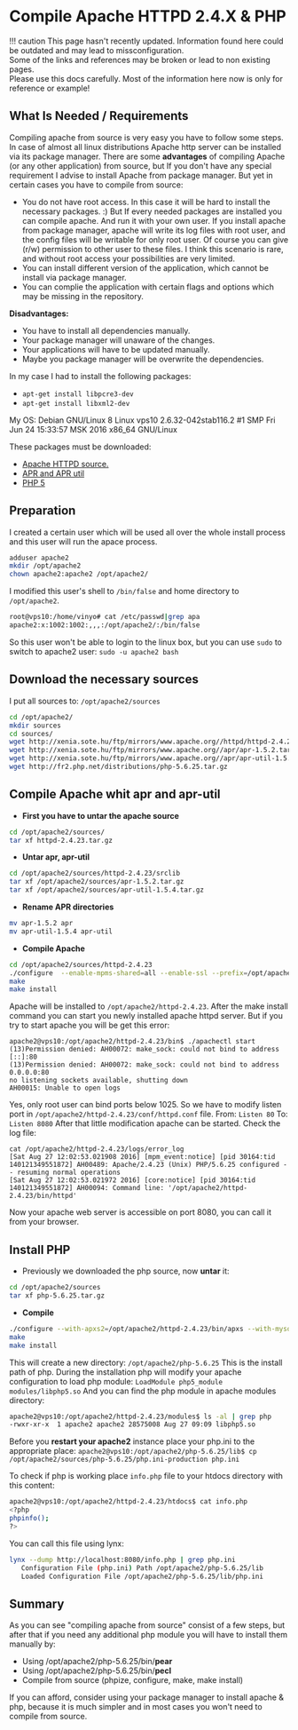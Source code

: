 # Compile Apache HTTPD 2.4.X & PHP

!!! caution
    This page hasn't recently updated. Information found here could be outdated and may lead to missconfiguration.  
    Some of the links and references may be broken or lead to non existing pages.  
    Please use this docs carefully. Most of the information here now is only for reference or example!



 
## What Is Needed / Requirements

Compiling apache from source is very easy you have to follow some steps. In case of almost all linux distributions Apache http server can be installed via its package manager.
There are some **advantages** of compiling Apache (or any other application) from source, but If you don't have any special requirement I advise to install Apache from package manager. But yet in certain cases you have to compile from source:  

* You do not have root access. In this case it will be hard to install the necessary packages. :) But If every needed packages are installed you can compile apache. And run it with your own user. If you install apache from package manager, apache will write its log files with root user, and the config files will be writable for only root user. Of course you can give (r/w) permission to other user to these files.
I think this scenario is rare, and without root access your possibilities are very limited.
* You can install different version of the application, which cannot be install via package manager. 
* You can complie the application with certain flags and options which may be missing  in the repository. 

**Disadvantages:**

* You have to install all dependencies manually. 
* Your package manager will unaware of the changes. 
* Your applications will have to be updated manually.
* Maybe you package manager will be overwrite the dependencies.

In my case I had to install the following packages:

* `apt-get install libpcre3-dev`
* `apt-get install libxml2-dev`

My OS:
Debian GNU/Linux 8 
Linux vps10 2.6.32-042stab116.2 #1 SMP Fri Jun 24 15:33:57 MSK 2016 x86_64 GNU/Linux

These packages must be downloaded:

* [Apache HTTPD source.](https://httpd.apache.org/) 
* [APR and APR util](https://apr.apache.org/download.cgi)
* [PHP 5](http://php.net)

## Preparation

I created a certain user which will be used all over the whole install process and this user will run the apace process.

```bash
adduser apache2
mkdir /opt/apache2
chown apache2:apache2 /opt/apache2/
```

I modified this user's shell to `/bin/false` and home directory to `/opt/apache2`.
```bash
root@vps10:/home/vinyo# cat /etc/passwd|grep apa
apache2:x:1002:1002:,,,:/opt/apache2/:/bin/false
```

So this user won't be able to login to the linux box, but you can use `sudo` to switch to apache2 user:
`sudo -u apache2 bash`

## Download the necessary sources

I put all sources to: `/opt/apache2/sources`

```bash
cd /opt/apache2/
mkdir sources
cd sources/
wget http://xenia.sote.hu/ftp/mirrors/www.apache.org//httpd/httpd-2.4.23.tar.gz
wget http://xenia.sote.hu/ftp/mirrors/www.apache.org//apr/apr-1.5.2.tar.gz
wget http://xenia.sote.hu/ftp/mirrors/www.apache.org//apr/apr-util-1.5.4.tar.gz
wget http://fr2.php.net/distributions/php-5.6.25.tar.gz
```

## Compile Apache whit apr and apr-util

* **First you have to untar the apache source**
```bash
cd /opt/apache2/sources/
tar xf httpd-2.4.23.tar.gz
```

* **Untar apr, apr-util**
```bash
cd /opt/apache2/sources/httpd-2.4.23/srclib
tar xf /opt/apache2/sources/apr-1.5.2.tar.gz
tar xf /opt/apache2/sources/apr-util-1.5.4.tar.gz
```

* **Rename APR directories**
```bash
mv apr-1.5.2 apr
mv apr-util-1.5.4 apr-util
```

* **Compile Apache**
```bash
cd /opt/apache2/sources/httpd-2.4.23
./configure  --enable-mpms-shared=all --enable-ssl --prefix=/opt/apache2/httpd-2.4.23
make
make install
```

Apache will be installed to `/opt/apache2/httpd-2.4.23`. 
After the make install command you can start you newly installed apache httpd server.
But if you try to start apache you will be get this error:

```plain
apache2@vps10:/opt/apache2/httpd-2.4.23/bin$ ./apachectl start
(13)Permission denied: AH00072: make_sock: could not bind to address [::]:80
(13)Permission denied: AH00072: make_sock: could not bind to address 0.0.0.0:80
no listening sockets available, shutting down
AH00015: Unable to open logs
```

Yes, only root user can bind ports below 1025. So we have to modify listen port in `/opt/apache2/httpd-2.4.23/conf/httpd.conf` file.
From: `Listen 80`
To: `Listen 8080`
After that little modification apache can be started. Check the log file:

```plain
cat /opt/apache2/httpd-2.4.23/logs/error_log
[Sat Aug 27 12:02:53.021908 2016] [mpm_event:notice] [pid 30164:tid 140121349551872] AH00489: Apache/2.4.23 (Unix) PHP/5.6.25 configured -- resuming normal operations
[Sat Aug 27 12:02:53.021972 2016] [core:notice] [pid 30164:tid 140121349551872] AH00094: Command line: '/opt/apache2/httpd-2.4.23/bin/httpd'
```

Now your apache web server is accessible on port 8080, you can call it from your browser.

## Install PHP

* Previously we downloaded the php source, now **untar** it:
```bash
cd /opt/apache2/sources
tar xf php-5.6.25.tar.gz
```

* **Compile**
```bash
./configure --with-apxs2=/opt/apache2/httpd-2.4.23/bin/apxs --with-mysql --prefix=/opt/apache2/php-5.6.25
make 
make install
```

This will create a new directory: `/opt/apache2/php-5.6.25` This is the install path of php. 
During the installation php will modify your apache configuration to load php module:
`LoadModule php5_module        modules/libphp5.so`
And you can find the php module in apache modules directory:
```bash
apache2@vps10:/opt/apache2/httpd-2.4.23/modules$ ls -al | grep php
-rwxr-xr-x  1 apache2 apache2 28575008 Aug 27 09:09 libphp5.so
```

Before you **restart your apache2** instance place your php.ini to the appropriate place:
`apache2@vps10:/opt/apache2/php-5.6.25/lib$ cp /opt/apache2/sources/php-5.6.25/php.ini-production php.ini`

To check if php is working place `info.php` file to your htdocs directory with this content:
```bash
apache2@vps10:/opt/apache2/httpd-2.4.23/htdocs$ cat info.php
<?php
phpinfo();
?>
```

You can call this file using lynx:
```bash
lynx --dump http://localhost:8080/info.php | grep php.ini
   Configuration File (php.ini) Path /opt/apache2/php-5.6.25/lib
   Loaded Configuration File /opt/apache2/php-5.6.25/lib/php.ini
```
## Summary
As you can see "compiling apache from source" consist of a few steps, but after that if you need any additional php module you will have to install them manually by:

* Using /opt/apache2/php-5.6.25/bin/**pear**
* Using /opt/apache2/php-5.6.25/bin/**pecl**
* Compile from source (phpize, configure, make, make install)

If you can afford, consider using your package manager to install apache & php, because it is much simpler and in most cases you won't need to compile from source. 
























